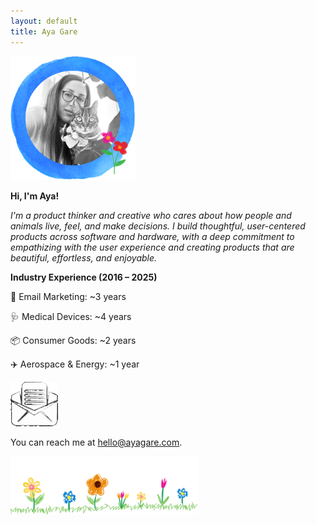 ```yaml
---
layout: default
title: Aya Gare
---
```


<div class="center-content">
  <img src="/assets/images/profile.png" alt="Profile Pic" width="200" />
</div>

**Hi, I'm Aya!**  

_I'm a product thinker and creative who cares about how people and animals live, feel, and make decisions. I build thoughtful, user-centered products across software and hardware, with a deep commitment to empathizing with the user experience and creating products that are beautiful, effortless, and enjoyable._ 

<div class="industry-experience">
  <p><strong>Industry Experience (2016 – 2025)</strong></p>
  <p>📧 Email Marketing: ~3 years</p>
  <p>🩺 Medical Devices: ~4 years</p>
  <p>📦 Consumer Goods: ~2 years</p>
  <p>✈️ Aerospace & Energy: ~1 year</p>
</div>

<div class="center-content">
  <img src="/assets/images/email.gif" alt="Email" style="max-width: 15%;" />

  You can reach me at <span class="cat-hover-wrapper"><a href="mailto:hello@ayagare.com" class="sparkle-cat">hello@ayagare.com</a></span>.

  <img src="/assets/images/flowers.png" alt="Flowers" width="300" />
</div>

